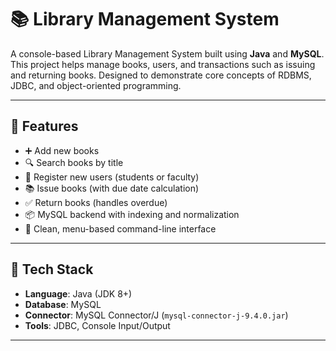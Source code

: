# 📚 Library Management System

A console-based Library Management System built using **Java** and **MySQL**. This project helps manage books, users, and transactions such as issuing and returning books. Designed to demonstrate core concepts of RDBMS, JDBC, and object-oriented programming.

---

## 🚀 Features

- ➕ Add new books
- 🔍 Search books by title
- 👤 Register new users (students or faculty)
- 📚 Issue books (with due date calculation)
- ✅ Return books (handles overdue)
- 📦 MySQL backend with indexing and normalization
- 💬 Clean, menu-based command-line interface

---

## 🧰 Tech Stack

- **Language**: Java (JDK 8+)
- **Database**: MySQL
- **Connector**: MySQL Connector/J (`mysql-connector-j-9.4.0.jar`)
- **Tools**: JDBC, Console Input/Output

---




